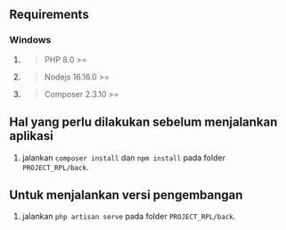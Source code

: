 ## Requirements
### Windows

1. > PHP 8.0 >=
2. > Nodejs 16.16.0 >=
3. > Composer 2.3.10 >=

## Hal yang perlu dilakukan sebelum menjalankan aplikasi

1. jalankan `composer install` dan `npm install` pada folder `PROJECT_RPL/back`.

## Untuk menjalankan versi pengembangan
1. jalankan `php artisan serve` pada folder `PROJECT_RPL/back`.
<!-- - <a href=""></a> -->
